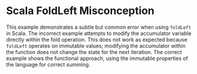 # Scala FoldLeft Misconception

This example demonstrates a subtle but common error when using `foldLeft` in Scala.  The incorrect example attempts to modify the accumulator variable directly within the fold operation. This does not work as expected because `foldLeft` operates on immutable values; modifying the accumulator within the function does not change the state for the next iteration. The correct example shows the functional approach, using the immutable properties of the language for correct summing.